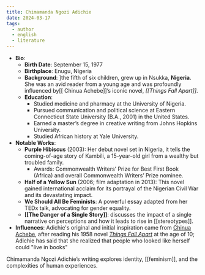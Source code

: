 ```yaml
---
title: Chimamanda Ngozi Adichie
date: 2024-03-17
tags:
  - author
  - english
  - literature
---
```



- **Bio**:
    - **Birth Date**: September 15, 1977
    - **Birthplace**: Enugu, Nigeria
    - **Background**: ]the fifth of six children, grew up in Nsukka, **Nigeria**. She was an avid reader from a young age and was profoundly influenced by[[ Chinua Achebe]]’s iconic novel, _[[Things Fall Apart]]_.
    - **Education**:
        - Studied medicine and pharmacy at the University of Nigeria.
        - Pursued communication and political science at Eastern Connecticut State University (B.A., 2001) in the United States.
        - Earned a master’s degree in creative writing from Johns Hopkins University.
        - Studied African history at Yale University.
- **Notable Works**:
    - **Purple Hibiscus** (2003): Her debut novel set in Nigeria, it tells the coming-of-age story of Kambili, a 15-year-old girl from a wealthy but troubled family.
        - Awards: Commonwealth Writers’ Prize for Best First Book (Africa) and overall Commonwealth Writers’ Prize nominee.
    - **Half of a Yellow Sun** (2006; film adaptation in 2013): This novel gained international acclaim for its portrayal of the Nigerian Civil War and its devastating impact.
    - **We Should All Be Feminists**: A powerful essay adapted from her TEDx talk, advocating for gender equality.
    - **[[The Danger of a Single Story]]**: discusses the impact of a single narrative on perceptions and how it leads to rise in [[stereotypes]]. 
- **Influences**:
	Adichie's original and initial inspiration came from [Chinua Achebe](https://en.wikipedia.org/wiki/Chinua_Achebe "Chinua Achebe"), after reading his 1958 novel _[Things Fall Apart](https://en.wikipedia.org/wiki/Things_Fall_Apart "Things Fall Apart")_ at the age of 10; Adichie has said that she realized that people who looked like herself could "live in books"


Chimamanda Ngozi Adichie’s writing explores identity, [[feminism]], and the complexities of human experiences.
